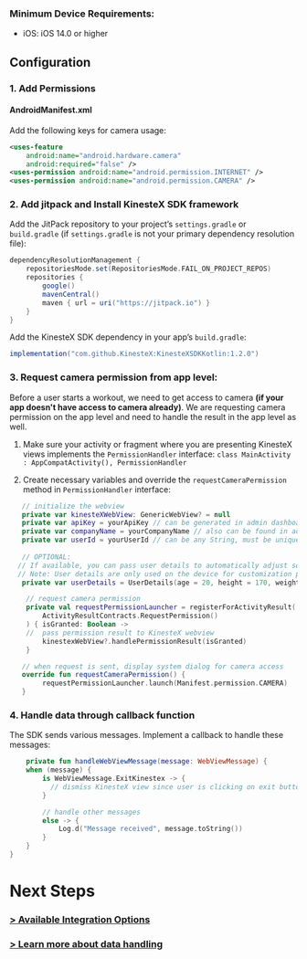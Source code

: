 ### Minimum Device Requirements:

- iOS: iOS 14.0 or higher

## Configuration

### 1. Add Permissions

#### AndroidManifest.xml

Add the following keys for camera usage:

```xml
<uses-feature
    android:name="android.hardware.camera"
    android:required="false" />
<uses-permission android:name="android.permission.INTERNET" />
<uses-permission android:name="android.permission.CAMERA" />
```

### 2. Add jitpack and Install KinesteX SDK framework

Add the JitPack repository to your project’s `settings.gradle` or `build.gradle` (if `settings.gradle` is not your primary dependency resolution file):

```gradle
dependencyResolutionManagement {
    repositoriesMode.set(RepositoriesMode.FAIL_ON_PROJECT_REPOS)
    repositories {
        google()
        mavenCentral()
        maven { url = uri("https://jitpack.io") }
    }
}
```

Add the KinesteX SDK dependency in your app’s `build.gradle`:

```gradle
implementation("com.github.KinesteX:KinesteXSDKKotlin:1.2.0")
```

### 3. Request camera permission from app level:

Before a user starts a workout, we need to get access to camera **(if your app doesn't have access to camera already)**.
We are requesting camera permission on the app level and need to handle the result in the app level as well.

1.  Make sure your activity or fragment where you are presenting KinesteX views implements the `PermissionHandler` interface:
    `class MainActivity : AppCompatActivity(), PermissionHandler`

2.  Create necessary variables and override the `requestCameraPermission` method in `PermissionHandler` interface:

```kotlin
   // initialize the webview
   private var kinesteXWebView: GenericWebView? = null
   private var apiKey = yourApiKey // can be generated in admin dashboard
   private var companyName = yourCompanyName // also can be found in admin dashboard
   private var userId = yourUserId // can be any String, must be unique for each user
   
   // OPTIONAL: 
  // If available, you can pass user details to automatically adjust some exercises and correctly estimate calories based on the user's information.
  // Note: User details are only used on the device for customization purposes during the session. If you want to persist the customization across sessions, you'll need to pass the customization data everytime when launching KinesteX.
   private var userDetails = UserDetails(age = 20, height = 170, weight = 180, gender = Gender.MALE, lifestyle = Lifestyle.ACTIVE)

    // request camera permission
    private val requestPermissionLauncher = registerForActivityResult(
        ActivityResultContracts.RequestPermission()
    ) { isGranted: Boolean ->
    //  pass permission result to KinesteX webview
        kinestexWebView?.handlePermissionResult(isGranted)
    }

   // when request is sent, display system dialog for camera access
   override fun requestCameraPermission() {
        requestPermissionLauncher.launch(Manifest.permission.CAMERA)
   }
```

### 4. Handle data through callback function

The SDK sends various messages. Implement a callback to handle these messages:

```kotlin
    private fun handleWebViewMessage(message: WebViewMessage) {
    when (message) {
        is WebViewMessage.ExitKinestex -> {
          // dismiss KinesteX view since user is clicking on exit button inside the view
        }

        // handle other messages
        else -> {
            Log.d("Message received", message.toString())
        }
    }
}

```

# Next Steps

### **[> Available Integration Options](integration/overview.md)**
### **[> Learn more about data handling](data.md)**
